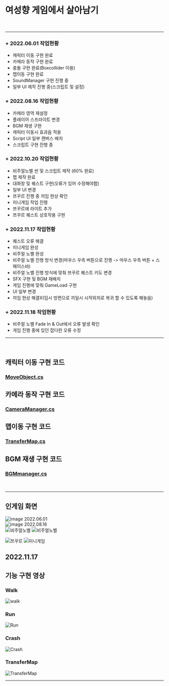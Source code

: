 여성향 게임에서 살아남기
==

<br>

- - -
### + 2022.06.01 작업현황
- 캐릭터 이동 구현 완료
- 카메라 동작 구현 완료
- 충돌 구현 완료(Boxcollider 이용)
- 맵이동 구현 완료
- SoundManager 구현 진행 중
- 일부 UI 제작 진행 중(스크립트 및 설정)

### + 2022.08.16 작업현황
- 카메라 영역 재설정
- 플레이어 스프라이트 변경
- BGM 재생 구현
- 캐릭터 이동시 효과음 적용
- Script UI 일부 캔버스 배치
- 스크립트 구현 진행 중

### + 2022.10.20 작업현황
 - 비주얼노벨 씬 및 스크립트 제작 (60% 완료)
 - 맵 제작 완료
 - 대화창 및 퀘스트 구현(오류가 있어 수정해야함)
 - 일부 UI 변경
 - 쯔꾸르 진행 중 끼임 현상 확인
 - 미니게임 작업 진행
 - 쯔꾸르에 라이트 추가
 - 쯔꾸르 퀘스트 상호작용 구현
 
### + 2022.11.17 작업현황
- 퀘스트 오류 해결
- 미니게임 완성
- 비주얼 노벨 완성
- 비주얼 노벨 진행 방식 변경(마우스 우측 버튼으로 진행 -> 마우스 우측 버튼 + 스페이스바)
- 비주얼 노벨 진행 방식에 맞춰 쯔꾸르 퀘스트 키도 변경
- SFX 구현 및 BGM 재배치
- 게임 진행에 맞춰 GameLoad 구현
- UI 일부 변경
- 끼임 현상 해결X(임시 방편으로 끼일시 시작위치로 복귀 할 수 있도록 해놓음)

### + 2022.11.18 작업현황
 - 비주얼 노벨 Fade In & Out에서 오류 발생 확인
 - 게임 진행 중에 있던 잡다한 오류 수정
 
* * *
<br>


## 캐릭터 이동 구현 코드
### [MoveObject.cs](https://github.com/JeonDayeon/SOOunity/blob/d3e6e1b3c6fcfb5493c52bb2fdde77c8c439d1cf/SurviverOfOtome/Assets/Unan/Scripts/MovingObjects.cs)


## 카메라 동작 구현 코드
### [CameraManager.cs](https://github.com/JeonDayeon/SOOunity/blob/8fe593be4c146a1c26142b23a383ff09a823e354/SurviverOfOtome/Assets/Unan/Scripts/CameraManager.cs)

## 맵이동 구현 코드
### [TransferMap.cs](https://github.com/JeonDayeon/SOOunity/blob/main/SurviverOfOtome/Assets/Unan/Scripts/TransferMap.cs)

## BGM 재생 구현 코드
### [BGMmanager.cs](SurviverOfOtome/Assets/Unan/Scripts/BGMmanager.cs)
<br>

* * *
## 인게임 화면
![image](https://user-images.githubusercontent.com/95409013/173210175-9ef3427c-8837-485e-b663-ee71edced1da.png)
2022.06.01<br/>
![image](https://user-images.githubusercontent.com/95409013/184805476-70ff440b-3376-4be8-917e-14eb26b0e36f.png)
2022.08.16<br/>
![비주얼노벨](https://user-images.githubusercontent.com/95409013/211444132-8cb30a9f-98f1-4b13-b3cc-1914cd336a5b.png)
![비주얼노벨](https://user-images.githubusercontent.com/95409013/211444188-8a3118ef-4fcb-491e-b5d4-84ea693b17ec.png)

![쯔꾸르](https://user-images.githubusercontent.com/95409013/211443725-56b6ed12-c01e-4148-bea7-afc5bc5e68b2.png)
![미니게임](https://user-images.githubusercontent.com/95409013/211443907-8ef38d0f-9da7-43ba-a513-63578b003fd3.png)

2022.11.17<br/>
---
## 기능 구현 영상
### Walk
![walk](https://user-images.githubusercontent.com/95409013/173212974-449be5bc-cba5-4c35-82d8-7452b0fb435d.gif)

### Run
![Run](https://user-images.githubusercontent.com/95409013/173212990-8992a8c7-15ac-4bbc-83b7-fded8ff4769a.gif)

### Crash
![Crash](https://user-images.githubusercontent.com/95409013/173213007-21e6a00f-d0c5-4dd1-bedc-fe4250fcb42b.gif)

### TransferMap
![TransferMap](https://user-images.githubusercontent.com/95409013/173213131-7a61fe7b-1e87-4695-b422-20968c0adf3d.gif)
* * *
